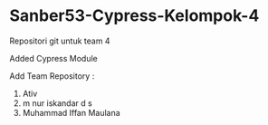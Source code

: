 # Sanber53-Cypress-Kelompok-4
Repositori git untuk team 4

Added Cypress Module

Add Team Repository :
1. Ativ
2. m nur iskandar d s
3. Muhammad Iffan Maulana